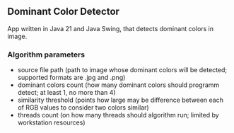 ## Dominant Color Detector
App written in Java 21 and Java Swing, that detects dominant colors in image.

### Algorithm parameters
- source file path (path to image whose dominant colors will be detected; supported formats are .jpg and .png)
- dominant colors count (how many dominant colors should programm detect; at least 1, no more than 4)
- similarity threshold (points how large may be difference between each of RGB values to consider two colors similar)
- threads count (on how many threads should algorithm run; limited by workstation resources)
